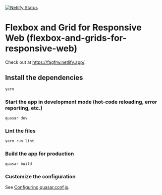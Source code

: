 [![Netlify Status](https://api.netlify.com/api/v1/badges/3fde15e6-8a22-4c75-b383-9dd1f2076165/deploy-status)](https://app.netlify.com/sites/fagfrw/deploys)

# Flexbox and Grid for Responsive Web (flexbox-and-grids-for-responsive-web)

Check out at https://fagfrw.netlify.app/.

## Install the dependencies
```bash
yarn
```

### Start the app in development mode (hot-code reloading, error reporting, etc.)
```bash
quasar dev
```

### Lint the files
```bash
yarn run lint
```

### Build the app for production
```bash
quasar build
```

### Customize the configuration
See [Configuring quasar.conf.js](https://quasar.dev/quasar-cli/quasar-conf-js).
